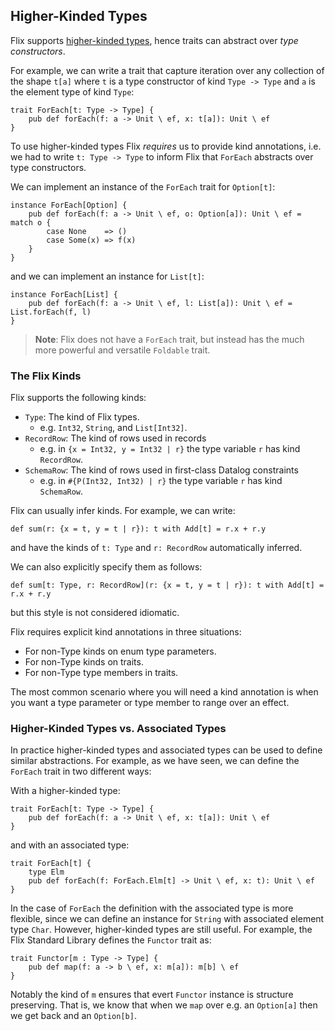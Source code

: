 ## Higher-Kinded Types

Flix supports [higher-kinded
types](https://en.wikipedia.org/wiki/Kind_(type_theory)), hence traits can
abstract over _type constructors_. 

For example, we can write a trait that capture iteration over any
collection of the shape `t[a]` where `t` is a type constructor of kind
 `Type -> Type` and `a` is the element type of kind `Type`:

```flix
trait ForEach[t: Type -> Type] {
    pub def forEach(f: a -> Unit \ ef, x: t[a]): Unit \ ef
}
```

To use higher-kinded types Flix _requires_ us to provide kind annotations, i.e.
we had to write `t: Type -> Type` to inform Flix that `ForEach` abstracts over
type constructors.

We can implement an instance of the `ForEach` trait for `Option[t]`: 

```flix
instance ForEach[Option] {
    pub def forEach(f: a -> Unit \ ef, o: Option[a]): Unit \ ef = match o {
        case None    => ()
        case Some(x) => f(x)
    }
}
```

and we can implement an instance for `List[t]`:

```flix
instance ForEach[List] {
    pub def forEach(f: a -> Unit \ ef, l: List[a]): Unit \ ef = List.forEach(f, l)
}
```

> **Note**: Flix does not have a `ForEach` trait, but instead has the much
> more powerful and versatile `Foldable` trait. 

### The Flix Kinds

Flix supports the following kinds:

- `Type`: The kind of Flix types.
    - e.g. `Int32`, `String`, and `List[Int32]`.
- `RecordRow`: The kind of rows used in records 
    - e.g. in `{x = Int32, y = Int32 | r}` the type variable `r` has kind `RecordRow`.
- `SchemaRow`: The kind of rows used in first-class Datalog constraints
    - e.g. in `#{P(Int32, Int32) | r}` the type variable `r` has kind `SchemaRow`.

Flix can usually infer kinds. For example, we can write:

```flix
def sum(r: {x = t, y = t | r}): t with Add[t] = r.x + r.y
```

and have the kinds of `t: Type` and `r: RecordRow` automatically inferred.

We can also explicitly specify them as follows:

```flix
def sum[t: Type, r: RecordRow](r: {x = t, y = t | r}): t with Add[t] = r.x + r.y
```

but this style is not considered idiomatic.

Flix requires explicit kind annotations in three situations:

- For non-Type kinds on enum type parameters.
- For non-Type kinds on traits.
- For non-Type type members in traits.

The most common scenario where you will need a kind annotation is when you want
a type parameter or type member to range over an effect. 

### Higher-Kinded Types vs. Associated Types

In practice higher-kinded types and associated types can be used to define
similar abstractions. For example, as we have seen, we can define the `ForEach`
trait in two different ways: 

With a higher-kinded type: 

```flix
trait ForEach[t: Type -> Type] {
    pub def forEach(f: a -> Unit \ ef, x: t[a]): Unit \ ef
}
```

and with an associated type:

```flix
trait ForEach[t] {
    type Elm
    pub def forEach(f: ForEach.Elm[t] -> Unit \ ef, x: t): Unit \ ef
}
```

In the case of `ForEach` the definition with the associated type is more
flexible, since we can define an instance for `String` with associated element
type `Char`. However, higher-kinded types are still useful. For example, the
Flix Standard Library defines the `Functor` trait as: 

```flix
trait Functor[m : Type -> Type] {
    pub def map(f: a -> b \ ef, x: m[a]): m[b] \ ef
}
```

Notably the kind of `m` ensures that evert `Functor` instance is structure
preserving. That is, we know that when we `map` over e.g. an `Option[a]` then we
get back and an `Option[b]`.

